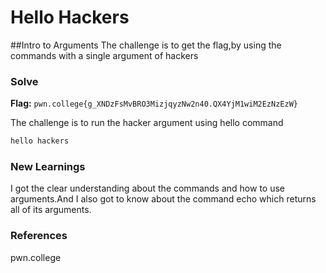 # Hello Hackers

##Intro to Arguments
The challenge is to get the flag,by using the commands with a single argument of hackers

### Solve
**Flag:** `pwn.college{g_XNDzFsMvBRO3MizjqyzNw2n40.QX4YjM1wiM2EzNzEzW}`

The challenge is to run the hacker argument using hello command
```bash
hello hackers
```

### New Learnings
I got the clear understanding about the commands and how to use arguments.And I also got to know about the command echo which returns all of its arguments.

### References
pwn.college
